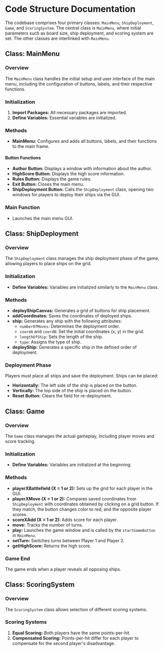 # Code Structure Documentation

The codebase comprises four primary classes: `MainMenu`, `ShipDeployment`, `Game`, and `ScoringSystem`. The central class is `MainMenu`, where initial parameters such as board size, ship deployment, and scoring system are set. The other classes are interlinked with `MainMenu`.

## Class: MainMenu

### Overview

The `MainMenu` class handles the initial setup and user interface of the main menu, including the configuration of buttons, labels, and their respective functions.

### Initialization

1. **Import Packages:** All necessary packages are imported.
2. **Define Variables:** Essential variables are initialized.

### Methods

- **MainMenu:** Configures and adds all buttons, labels, and their functions to the main frame.

#### Button Functions

- **Author Button:** Displays a window with information about the author.
- **HighScore Button:** Displays the high score information.
- **Rules Button:** Displays the game rules.
- **Exit Button:** Closes the main menu.
- **ShipDeployment Button:** Calls the `ShipDeployment` class, opening two windows for players to deploy their ships via the GUI.

### Main Function

- Launches the main menu GUI.

## Class: ShipDeployment

### Overview

The `ShipDeployment` class manages the ship deployment phase of the game, allowing players to place ships on the grid.

### Initialization

- **Define Variables:** Variables are initialized similarly to the `MainMenu` class.

### Methods

- **deployShipCanvas:** Generates a grid of buttons for ship placement.
- **addCoordinates:** Saves the coordinates of deployed ships.
- **ship:** Generates any ship with the following attributes:
  - `numberOfMoves`: Determines the deployment order.
  - `coordA` and `coordB`: Set the initial coordinates (x, y) in the grid.
  - `lengthOfShip`: Sets the length of the ship.
  - `type`: Assigns the type of ship.
- **deployShip:** Generates a specific ship in the defined order of deployment.

### Deployment Phase

Players must place all ships and save the deployment. Ships can be placed:
- **Horizontally:** The left side of the ship is placed on the button.
- **Vertically:** The top side of the ship is placed on the button.
- **Reset Button:** Clears the field for re-deployment.

## Class: Game

### Overview

The `Game` class manages the actual gameplay, including player moves and score tracking.

### Initialization

- **Define Variables:** Variables are initialized at the beginning.

### Methods

- **playerXBattlefield (X = 1 or 2):** Sets up the grid for each player in the GUI.
- **playerXMove (X = 1 or 2):** Compares saved coordinates from `ShipDeployment` with coordinates obtained by clicking on a grid button. If they match, the button changes color to red, and the opposite player scores.
- **scoreXAdd (X = 1 or 2):** Adds score for each player.
- **move:** Tracks the number of turns.
- **play:** Launches the game window and is called by the `startGameButton` in `MainMenu`.
- **setTurn:** Switches turns between Player 1 and Player 2.
- **getHighScore:** Returns the high score.

### Game End

The game ends when a player reveals all opposing ships.

## Class: ScoringSystem

### Overview

The `ScoringSystem` class allows selection of different scoring systems.

### Scoring Systems

1. **Equal Scoring:** Both players have the same points-per-hit.
2. **Compensated Scoring:** Points-per-hit differ for each player to compensate for the second player's disadvantage.
